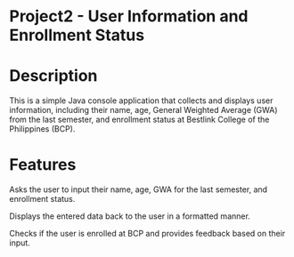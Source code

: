 # Project2 - User Information and Enrollment Status

# Description 
This is a simple Java console application that collects and displays user information, including their name, age, General Weighted Average (GWA) from the last semester, and enrollment status at Bestlink College of the Philippines (BCP).

# Features
Asks the user to input their name, age, GWA for the last semester, and enrollment status.

Displays the entered data back to the user in a formatted manner.

Checks if the user is enrolled at BCP and provides feedback based on their input.

